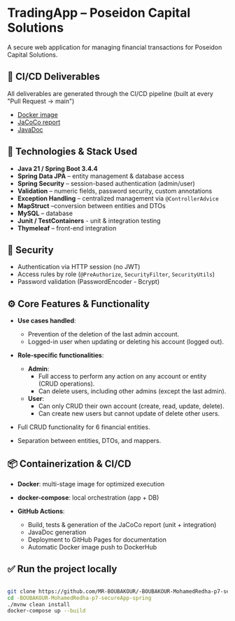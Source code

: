 # TradingApp – Poseidon Capital Solutions
A secure web application for managing financial transactions for Poseidon Capital Solutions.

## 📄 CI/CD Deliverables
All deliverables are generated through the CI/CD pipeline (built at every "Pull Request -> main")
- [Docker image](https://hub.docker.com/r/redikan7/trading_app)
- [JaCoCo report](https://mr-boubakour.github.io/-BOUBAKOUR-MohamedRedha-p7-secureApp-spring/javadocs/)
- [JavaDoc](https://mr-boubakour.github.io/-BOUBAKOUR-MohamedRedha-p7-secureApp-spring/jacoco/)

## 🚀 Technologies & Stack Used
- **Java 21 / Spring Boot 3.4.4**
- **Spring Data JPA** – entity management & database access
- **Spring Security** – session-based authentication (admin/user)
- **Validation** – numeric fields, password security, custom annotations
- **Exception Handling** – centralized management via `@ControllerAdvice`
- **MapStruct** –conversion between entities and DTOs
- **MySQL** – database
- **Junit / TestContainers** - unit & integration testing
- **Thymeleaf** – front-end integration

## 🔐 Security
- Authentication via HTTP session (no JWT)
- Access rules by role (`@PreAuthorize`, `SecurityFilter`, `SecurityUtils`)
- Password validation (PasswordEncoder - Bcrypt)

## ⚙️ **Core Features & Functionality**
- **Use cases handled**:
  - Prevention of the deletion of the last admin account.
  - Logged-in user when updating or deleting his account (logged out).

  
- **Role-specific functionalities**:
  - **Admin**:
    - Full access to perform any action on any account or entity (CRUD operations).
    - Can delete users, including other admins (except the last admin).
  - **User**:
    - Can only CRUD their own account (create, read, update, delete).
    - Can create new users but cannot update of delete other users.
   

- Full CRUD functionality for 6 financial entities.
- Separation between entities, DTOs, and mappers.

## 📦 Containerization & CI/CD
- **Docker**: multi-stage image for optimized execution
- **docker-compose**: local orchestration (app + DB)
- **GitHub Actions**:
  
    - Build, tests & generation of the JaCoCo report (unit + integration)
    - JavaDoc generation
    - Deployment to GitHub Pages for documentation
    - Automatic Docker image push to DockerHub

## ✅ Run the project locally
```bash

git clone https://github.com/MR-BOUBAKOUR/-BOUBAKOUR-MohamedRedha-p7-secureApp-spring.git
cd -BOUBAKOUR-MohamedRedha-p7-secureApp-spring
./mvnw clean install
docker-compose up --build

```
